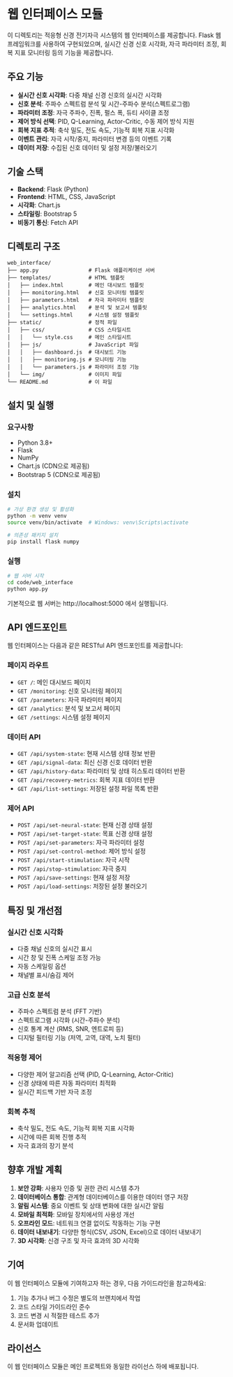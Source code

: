 # 웹 인터페이스 모듈

이 디렉토리는 적응형 신경 전기자극 시스템의 웹 인터페이스를 제공합니다. Flask 웹 프레임워크를 사용하여 구현되었으며, 실시간 신경 신호 시각화, 자극 파라미터 조정, 회복 지표 모니터링 등의 기능을 제공합니다.

## 주요 기능

- **실시간 신호 시각화**: 다중 채널 신경 신호의 실시간 시각화
- **신호 분석**: 주파수 스펙트럼 분석 및 시간-주파수 분석(스펙트로그램)
- **파라미터 조정**: 자극 주파수, 진폭, 펄스 폭, 듀티 사이클 조정
- **제어 방식 선택**: PID, Q-Learning, Actor-Critic, 수동 제어 방식 지원
- **회복 지표 추적**: 축삭 밀도, 전도 속도, 기능적 회복 지표 시각화
- **이벤트 관리**: 자극 시작/중지, 파라미터 변경 등의 이벤트 기록
- **데이터 저장**: 수집된 신호 데이터 및 설정 저장/불러오기

## 기술 스택

- **Backend**: Flask (Python)
- **Frontend**: HTML, CSS, JavaScript
- **시각화**: Chart.js
- **스타일링**: Bootstrap 5
- **비동기 통신**: Fetch API

## 디렉토리 구조

```
web_interface/
├── app.py                # Flask 애플리케이션 서버
├── templates/            # HTML 템플릿
│   ├── index.html        # 메인 대시보드 템플릿
│   ├── monitoring.html   # 신호 모니터링 템플릿
│   ├── parameters.html   # 자극 파라미터 템플릿
│   ├── analytics.html    # 분석 및 보고서 템플릿
│   └── settings.html     # 시스템 설정 템플릿
├── static/               # 정적 파일
│   ├── css/              # CSS 스타일시트
│   │   └── style.css     # 메인 스타일시트
│   ├── js/               # JavaScript 파일
│   │   ├── dashboard.js  # 대시보드 기능
│   │   ├── monitoring.js # 모니터링 기능
│   │   └── parameters.js # 파라미터 조정 기능
│   └── img/              # 이미지 파일
└── README.md             # 이 파일
```

## 설치 및 실행

### 요구사항

- Python 3.8+
- Flask
- NumPy
- Chart.js (CDN으로 제공됨)
- Bootstrap 5 (CDN으로 제공됨)

### 설치

```bash
# 가상 환경 생성 및 활성화
python -m venv venv
source venv/bin/activate  # Windows: venv\Scripts\activate

# 의존성 패키지 설치
pip install flask numpy
```

### 실행

```bash
# 웹 서버 시작
cd code/web_interface
python app.py
```

기본적으로 웹 서버는 http://localhost:5000 에서 실행됩니다.

## API 엔드포인트

웹 인터페이스는 다음과 같은 RESTful API 엔드포인트를 제공합니다:

### 페이지 라우트

- `GET /`: 메인 대시보드 페이지
- `GET /monitoring`: 신호 모니터링 페이지
- `GET /parameters`: 자극 파라미터 페이지
- `GET /analytics`: 분석 및 보고서 페이지
- `GET /settings`: 시스템 설정 페이지

### 데이터 API

- `GET /api/system-state`: 현재 시스템 상태 정보 반환
- `GET /api/signal-data`: 최신 신경 신호 데이터 반환
- `GET /api/history-data`: 파라미터 및 상태 히스토리 데이터 반환
- `GET /api/recovery-metrics`: 회복 지표 데이터 반환
- `GET /api/list-settings`: 저장된 설정 파일 목록 반환

### 제어 API

- `POST /api/set-neural-state`: 현재 신경 상태 설정
- `POST /api/set-target-state`: 목표 신경 상태 설정
- `POST /api/set-parameters`: 자극 파라미터 설정
- `POST /api/set-control-method`: 제어 방식 설정
- `POST /api/start-stimulation`: 자극 시작
- `POST /api/stop-stimulation`: 자극 중지
- `POST /api/save-settings`: 현재 설정 저장
- `POST /api/load-settings`: 저장된 설정 불러오기

## 특징 및 개선점

### 실시간 신호 시각화

- 다중 채널 신호의 실시간 표시
- 시간 창 및 진폭 스케일 조정 가능
- 자동 스케일링 옵션
- 채널별 표시/숨김 제어

### 고급 신호 분석

- 주파수 스펙트럼 분석 (FFT 기반)
- 스펙트로그램 시각화 (시간-주파수 분석)
- 신호 통계 계산 (RMS, SNR, 엔트로피 등)
- 디지털 필터링 기능 (저역, 고역, 대역, 노치 필터)

### 적응형 제어

- 다양한 제어 알고리즘 선택 (PID, Q-Learning, Actor-Critic)
- 신경 상태에 따른 자동 파라미터 최적화
- 실시간 피드백 기반 자극 조정

### 회복 추적

- 축삭 밀도, 전도 속도, 기능적 회복 지표 시각화
- 시간에 따른 회복 진행 추적
- 자극 효과의 장기 분석

## 향후 개발 계획

1. **보안 강화**: 사용자 인증 및 권한 관리 시스템 추가
2. **데이터베이스 통합**: 관계형 데이터베이스를 이용한 데이터 영구 저장
3. **알림 시스템**: 중요 이벤트 및 상태 변화에 대한 실시간 알림
4. **모바일 최적화**: 모바일 장치에서의 사용성 개선
5. **오프라인 모드**: 네트워크 연결 없이도 작동하는 기능 구현
6. **데이터 내보내기**: 다양한 형식(CSV, JSON, Excel)으로 데이터 내보내기
7. **3D 시각화**: 신경 구조 및 자극 효과의 3D 시각화

## 기여

이 웹 인터페이스 모듈에 기여하고자 하는 경우, 다음 가이드라인을 참고하세요:

1. 기능 추가나 버그 수정은 별도의 브랜치에서 작업
2. 코드 스타일 가이드라인 준수
3. 코드 변경 시 적절한 테스트 추가
4. 문서화 업데이트

## 라이선스

이 웹 인터페이스 모듈은 메인 프로젝트와 동일한 라이선스 하에 배포됩니다.
